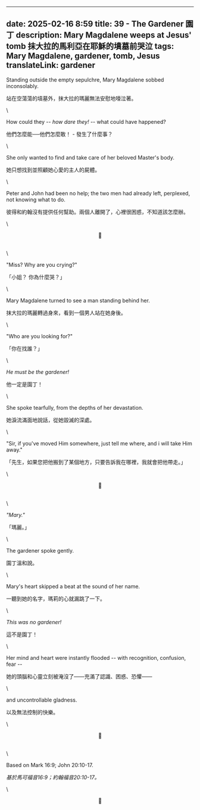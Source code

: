 
---
date: 2025-02-16 8:59
title: 39 - The Gardener  園丁
description: Mary Magdalene weeps at Jesus' tomb  抹大拉的馬利亞在耶穌的墳墓前哭泣
tags: Mary Magdalene, gardener, tomb, Jesus
translateLink: gardener
---

Standing outside the empty sepulchre, Mary Magdalene sobbed inconsolably.

站在空蕩蕩的墳墓外，抹大拉的瑪麗無法安慰地嚎泣著。

\

How could they -- *how dare they!* -- what could have happened?

他們怎麼能──他們怎麼敢！ - 發生了什麼事？

\

She only wanted to find and take care of her beloved Master's body.

她只想找到並照顧她心愛的主人的屍體。

\

Peter and John had been no help; the two men had already left, perplexed, not knowing what to do.

彼得和約翰沒有提供任何幫助。兩個人離開了，心裡很困惑，不知道該怎麼辦。

\

<center>💠</center>

\
\

"Miss? Why are you crying?"

「小姐？ 你為什麼哭？」

\

Mary Magdalene turned to see a man standing behind her. 

抹大拉的瑪麗轉過身來，看到一個男人站在她身後。

\

"Who are you looking for?"

「你在找誰？｣

\

*He must be the gardener!*

他一定是園丁！

\

She spoke tearfully, from the depths of her devastation.

她淚流滿面地說話，從她毀滅的深處。

\

"Sir, if you've moved Him somewhere, just tell me where, and i will take Him away."

「先生，如果您把他搬到了某個地方，只要告訴我在哪裡，我就會把他帶走。」

\

<center>💠</center>

\
\

*"Mary."*

「瑪麗。｣

\

The gardener spoke gently.

園丁溫和說。

\

Mary's heart skipped a beat at the sound of her name. 

一聽到她的名字，瑪莉的心就漏跳了一下。

\

*This was no gardener!* 

這不是園丁！

\

Her mind and heart were instantly flooded -- with recognition, confusion, fear --

她的頭腦和心靈立刻被淹沒了——充滿了認識、困惑、恐懼——

\

and uncontrollable gladness.

以及無法控制的快樂。

\

<center>💠</center>

\
\

Based on Mark 16:9; John 20:10-17.

*基於馬可福音16:9；約翰福音20:10-17。*

\

<center>💠</center>
